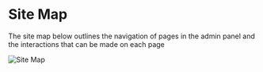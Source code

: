# Site Map
The site map below outlines the navigation of pages in the admin panel and the interactions that can be made on each page

![Site Map](/images/AdminPanelSiteMap.png)